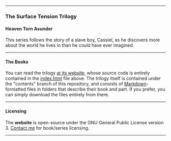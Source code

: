 <hr />

### The Surface Tension Trilogy
#### Heaven Torn Asunder
This series follows the story of a slave boy, Cassiel, as he discovers more about the world he lives in than he could have ever imagined.

<hr />

#### The Books
You can read the trilogy [at its website](https://israfiel-a.github.io/surface-tension), whose source code is entirely contained in the [index.html](./index.html) file above. The trilogy itself is contained under the "contents" branch of this repository, and consists of [Markdown](https://en.wikipedia.org/wiki/Markdown)-formatted files in folders that describe their book and part. If you prefer, you can simply download the files entirely from there.

<hr />

#### Licensing
The **website** is open-source under the GNU General Public License version 3. [Contact me](mailto:israfiel_buisness.nearly025@passfwd.com) for book/series licensing.

<hr />

